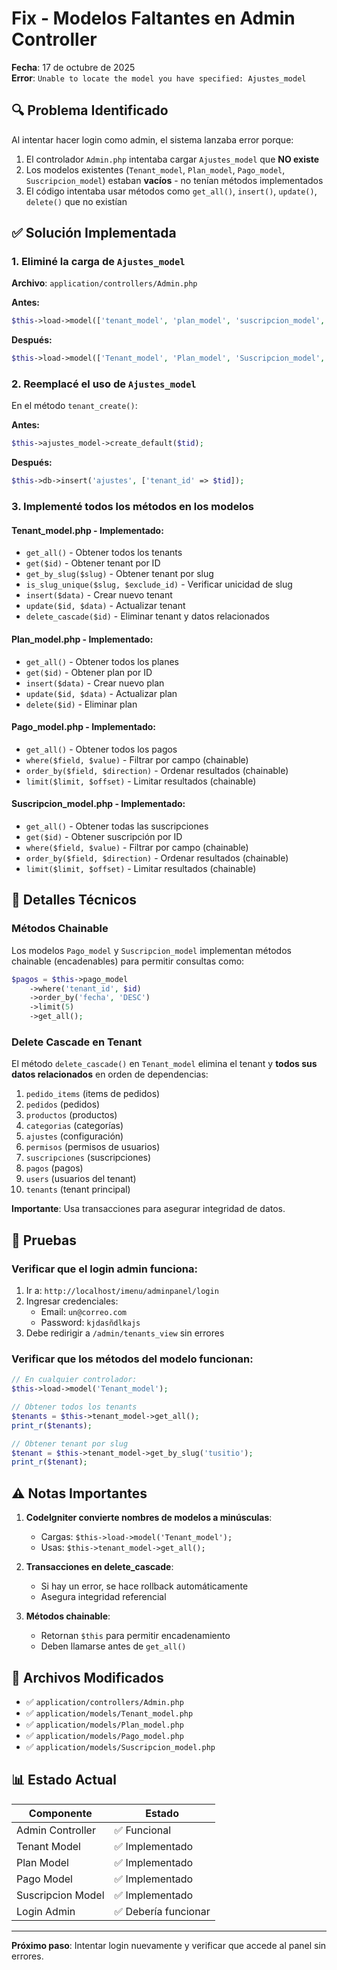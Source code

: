 # Fix - Modelos Faltantes en Admin Controller

**Fecha**: 17 de octubre de 2025  
**Error**: `Unable to locate the model you have specified: Ajustes_model`

## 🔍 Problema Identificado

Al intentar hacer login como admin, el sistema lanzaba error porque:

1. El controlador `Admin.php` intentaba cargar `Ajustes_model` que **NO existe**
2. Los modelos existentes (`Tenant_model`, `Plan_model`, `Pago_model`, `Suscripcion_model`) estaban **vacíos** - no tenían métodos implementados
3. El código intentaba usar métodos como `get_all()`, `insert()`, `update()`, `delete()` que no existían

## ✅ Solución Implementada

### 1. Eliminé la carga de `Ajustes_model`

**Archivo**: `application/controllers/Admin.php`

**Antes:**
```php
$this->load->model(['tenant_model', 'plan_model', 'suscripcion_model', 'pago_model', 'pedido_model', 'ajustes_model']);
```

**Después:**
```php
$this->load->model(['Tenant_model', 'Plan_model', 'Suscripcion_model', 'Pago_model', 'Pedido_model']);
```

### 2. Reemplacé el uso de `Ajustes_model`

En el método `tenant_create()`:

**Antes:**
```php
$this->ajustes_model->create_default($tid);
```

**Después:**
```php
$this->db->insert('ajustes', ['tenant_id' => $tid]);
```

### 3. Implementé todos los métodos en los modelos

#### **Tenant_model.php** - Implementado:
- `get_all()` - Obtener todos los tenants
- `get($id)` - Obtener tenant por ID
- `get_by_slug($slug)` - Obtener tenant por slug
- `is_slug_unique($slug, $exclude_id)` - Verificar unicidad de slug
- `insert($data)` - Crear nuevo tenant
- `update($id, $data)` - Actualizar tenant
- `delete_cascade($id)` - Eliminar tenant y datos relacionados

#### **Plan_model.php** - Implementado:
- `get_all()` - Obtener todos los planes
- `get($id)` - Obtener plan por ID
- `insert($data)` - Crear nuevo plan
- `update($id, $data)` - Actualizar plan
- `delete($id)` - Eliminar plan

#### **Pago_model.php** - Implementado:
- `get_all()` - Obtener todos los pagos
- `where($field, $value)` - Filtrar por campo (chainable)
- `order_by($field, $direction)` - Ordenar resultados (chainable)
- `limit($limit, $offset)` - Limitar resultados (chainable)

#### **Suscripcion_model.php** - Implementado:
- `get_all()` - Obtener todas las suscripciones
- `get($id)` - Obtener suscripción por ID
- `where($field, $value)` - Filtrar por campo (chainable)
- `order_by($field, $direction)` - Ordenar resultados (chainable)
- `limit($limit, $offset)` - Limitar resultados (chainable)

## 📝 Detalles Técnicos

### Métodos Chainable

Los modelos `Pago_model` y `Suscripcion_model` implementan métodos chainable (encadenables) para permitir consultas como:

```php
$pagos = $this->pago_model
    ->where('tenant_id', $id)
    ->order_by('fecha', 'DESC')
    ->limit(5)
    ->get_all();
```

### Delete Cascade en Tenant

El método `delete_cascade()` en `Tenant_model` elimina el tenant y **todos sus datos relacionados** en orden de dependencias:

1. `pedido_items` (items de pedidos)
2. `pedidos` (pedidos)
3. `productos` (productos)
4. `categorias` (categorías)
5. `ajustes` (configuración)
6. `permisos` (permisos de usuarios)
7. `suscripciones` (suscripciones)
8. `pagos` (pagos)
9. `users` (usuarios del tenant)
10. `tenants` (tenant principal)

**Importante**: Usa transacciones para asegurar integridad de datos.

## 🧪 Pruebas

### Verificar que el login admin funciona:

1. Ir a: `http://localhost/imenu/adminpanel/login`
2. Ingresar credenciales:
   - Email: `un@correo.com`
   - Password: `kjdasñdlkajs`
3. Debe redirigir a `/admin/tenants_view` sin errores

### Verificar que los métodos del modelo funcionan:

```php
// En cualquier controlador:
$this->load->model('Tenant_model');

// Obtener todos los tenants
$tenants = $this->tenant_model->get_all();
print_r($tenants);

// Obtener tenant por slug
$tenant = $this->tenant_model->get_by_slug('tusitio');
print_r($tenant);
```

## ⚠️ Notas Importantes

1. **CodeIgniter convierte nombres de modelos a minúsculas**: 
   - Cargas: `$this->load->model('Tenant_model');`
   - Usas: `$this->tenant_model->get_all();`

2. **Transacciones en delete_cascade**: 
   - Si hay un error, se hace rollback automáticamente
   - Asegura integridad referencial

3. **Métodos chainable**:
   - Retornan `$this` para permitir encadenamiento
   - Deben llamarse antes de `get_all()`

## 🔗 Archivos Modificados

- ✅ `application/controllers/Admin.php`
- ✅ `application/models/Tenant_model.php`
- ✅ `application/models/Plan_model.php`
- ✅ `application/models/Pago_model.php`
- ✅ `application/models/Suscripcion_model.php`

## 📊 Estado Actual

| Componente | Estado |
|------------|--------|
| Admin Controller | ✅ Funcional |
| Tenant Model | ✅ Implementado |
| Plan Model | ✅ Implementado |
| Pago Model | ✅ Implementado |
| Suscripcion Model | ✅ Implementado |
| Login Admin | ✅ Debería funcionar |

---

**Próximo paso**: Intentar login nuevamente y verificar que accede al panel sin errores.
